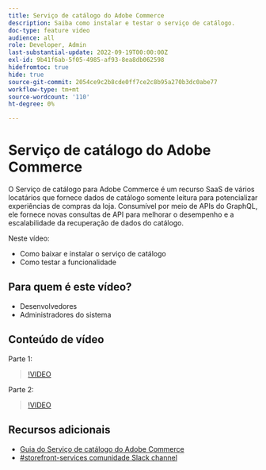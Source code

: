 ```yaml
---
title: Serviço de catálogo do Adobe Commerce
description: Saiba como instalar e testar o serviço de catálogo.
doc-type: feature video
audience: all
role: Developer, Admin
last-substantial-update: 2022-09-19T00:00:00Z
exl-id: 9b41f6ab-5f05-4985-af93-8ea8db062598
hidefromtoc: true
hide: true
source-git-commit: 2054ce9c2b8cde0ff7ce2c8b95a270b3dc0abe77
workflow-type: tm+mt
source-wordcount: '110'
ht-degree: 0%

---
```


# Serviço de catálogo do Adobe Commerce

O Serviço de catálogo para Adobe Commerce é um recurso SaaS de vários locatários que fornece dados de catálogo somente leitura para potencializar experiências de compras da loja. Consumível por meio de APIs do GraphQL, ele fornece novas consultas de API para melhorar o desempenho e a escalabilidade da recuperação de dados do catálogo.

Neste vídeo:

- Como baixar e instalar o serviço de catálogo
- Como testar a funcionalidade

## Para quem é este vídeo?

- Desenvolvedores
- Administradores do sistema

## Conteúdo de vídeo

Parte 1:

>[!VIDEO](https://video.tv.adobe.com/v/3415599)

Parte 2:

>[!VIDEO](https://video.tv.adobe.com/v/3415600)

## Recursos adicionais

- [Guia do Serviço de catálogo do Adobe Commerce](https://experienceleague.adobe.com/docs/commerce-merchant-services/catalog-service/guide-overview.html)
- [#storefront-services comunidade Slack channel](https://magentocommeng.slack.com/?redir=%2Farchives%2FC03HVPG8RS4)
